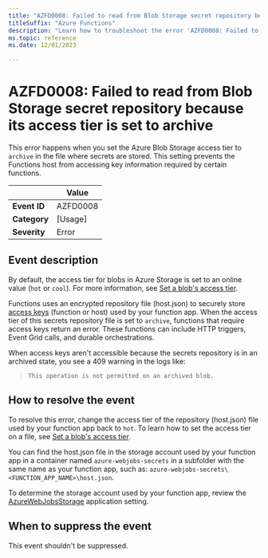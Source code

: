 ```yaml
---
title: "AZFD0008: Failed to read from Blob Storage secret repository because its access tier is set to archive"
titleSuffix: "Azure Functions"
description: "Learn how to troubleshoot the error 'AZFD0008: Failed to read from Blob storage secret repository because its access tier is set to archive.' in Azure Functions"
ms.topic: reference
ms.date: 12/01/2023

---
```


# AZFD0008: Failed to read from Blob Storage secret repository because its access tier is set to archive

This error happens when you set the Azure Blob Storage access tier to `archive` in the file where secrets are stored. This setting prevents the Functions host from accessing key information required by certain functions.

| | Value |
|-|-|
| **Event ID** |AZFD0008|
| **Category** |[Usage]|
| **Severity** |Error|

## Event description

By default, the access tier for blobs in Azure Storage is set to an online value (`hot` or `cool`). For more information, see [Set a blob's access tier](../../../storage/blobs/access-tiers-online-manage.md). 

Functions uses an encrypted repository file (host.json) to securely store [access keys](../../functions-bindings-http-webhook-trigger.md#authorization-keys) (function or host) used by your function app. When the access tier of this secrets repository file is set to `archive`, functions that require access keys return an error. These functions can include HTTP triggers, Event Grid calls, and durable orchestrations.
 
When access keys aren't accessible because the secrets repository is in an archived state, you see a 409 warning in the logs like: 

> `This operation is not permitted on an archived blob.` 


## How to resolve the event

To resolve this error, change the access tier of the repository (host.json) file used by your function app back to `hot`. To learn how to set the access tier on a file, see [Set a blob's access tier](../../../storage/blobs/access-tiers-online-manage.md). 

You can find the host.json file in the storage account used by your function app in a container named `azure-webjobs-secrets` in a subfolder with the same name as your function app, such as: `azure-webjobs-secrets\<FUNCTION_APP_NAME>\host.json`.

To determine the storage account used by your function app, review the [AzureWebJobsStorage](../../functions-app-settings.md#azurewebjobsstorage) application setting. 

## When to suppress the event

This event shouldn't be suppressed.
